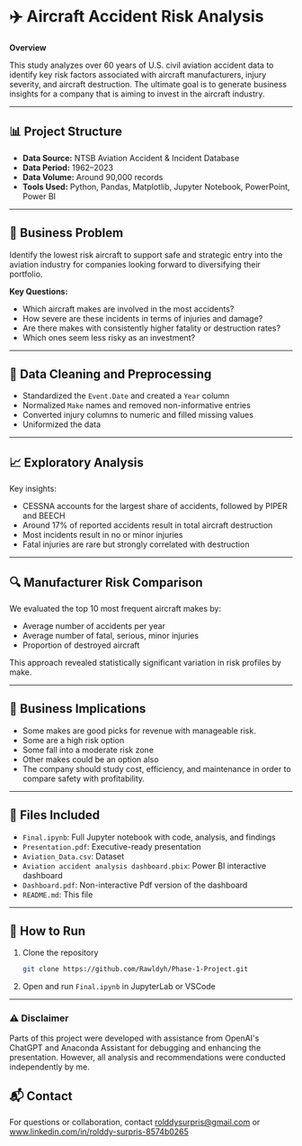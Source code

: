 
# ✈️ Aircraft Accident Risk Analysis

**Overview**

This study analyzes over 60 years of U.S. civil aviation accident data to identify key risk factors associated with aircraft manufacturers, injury severity, and aircraft destruction. The ultimate goal is to generate business insights for a company that is aiming to invest in the aircraft industry.

---

## 📊 Project Structure

- **Data Source:** NTSB Aviation Accident & Incident Database  
- **Data Period:** 1962–2023  
- **Data Volume:** Around 90,000 records  
- **Tools Used:** Python, Pandas, Matplotlib, Jupyter Notebook, PowerPoint, Power BI

---

## 🎯 Business Problem

Identify the lowest risk aircraft to support safe and strategic entry into the aviation industry for companies looking forward to diversifying their portfolio.

**Key Questions:**
- Which aircraft makes are involved in the most accidents?
- How severe are these incidents in terms of injuries and damage?
- Are there makes with consistently higher fatality or destruction rates?
- Which ones seem less risky as an investment?

---

## 🧹 Data Cleaning and Preprocessing

- Standardized the `Event.Date` and created a `Year` column
- Normalized `Make` names and removed non-informative entries
- Converted injury columns to numeric and filled missing values
- Uniformized the data

---

## 📈 Exploratory Analysis

Key insights:
- CESSNA accounts for the largest share of accidents, followed by PIPER and BEECH
- Around 17% of reported accidents result in total aircraft destruction
- Most incidents result in no or minor injuries
- Fatal injuries are rare but strongly correlated with destruction

---

## 🔍 Manufacturer Risk Comparison

We evaluated the top 10 most frequent aircraft makes by:
- Average number of accidents per year
- Average number of fatal, serious, minor injuries
- Proportion of destroyed aircraft

This approach revealed statistically significant variation in risk profiles by make.

---

## 💼 Business Implications

- Some makes are good picks for revenue with manageable risk.
- Some are a high risk option
- Some fall into a moderate risk zone
- Other makes could be an option also
- The company should study cost, efficiency, and maintenance in order to compare safety with 
profitability.

---

## 🧾 Files Included

- `Final.ipynb`: Full Jupyter notebook with code, analysis, and findings
- `Presentation.pdf`: Executive-ready presentation
- `Aviation_Data.csv`: Dataset
- `Aviation accident analysis dashboard.pbix`: Power BI interactive dashboard
- `Dashboard.pdf`: Non-interactive Pdf version of the dashboard
- `README.md`: This file

---

## 📌 How to Run

1. Clone the repository  
   ```bash
   git clone https://github.com/Rawldyh/Phase-1-Project.git
   ```

2. Open and run `Final.ipynb` in JupyterLab or VSCode

---
### ⚠️ Disclaimer
Parts of this project were developed with assistance from OpenAI's ChatGPT and Anaconda Assistant for debugging and enhancing the presentation. However, all analysis and recommendations were conducted independently by me.

## 📬 Contact
For questions or collaboration, contact rolddysurpris@gmail.com or www.linkedin.com/in/rolddy-surpris-8574b0265


